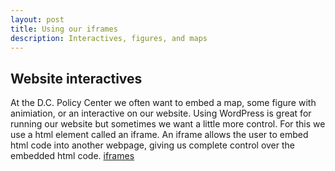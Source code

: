 ```yaml
---
layout: post
title: Using our iframes
description: Interactives, figures, and maps
---
```


## Website interactives

At the D.C. Policy Center we often want to embed a map, some figure with animiation, or
an interactive on our website.  Using WordPress is great for running our website but sometimes
we want a little more control.  For this we use a html element called an iframe.  An iframe allows
the user to embed html code into another webpage, giving us complete control over the embedded
html code.  [iframes](../iframe-content/iframe-content-base-directory)
